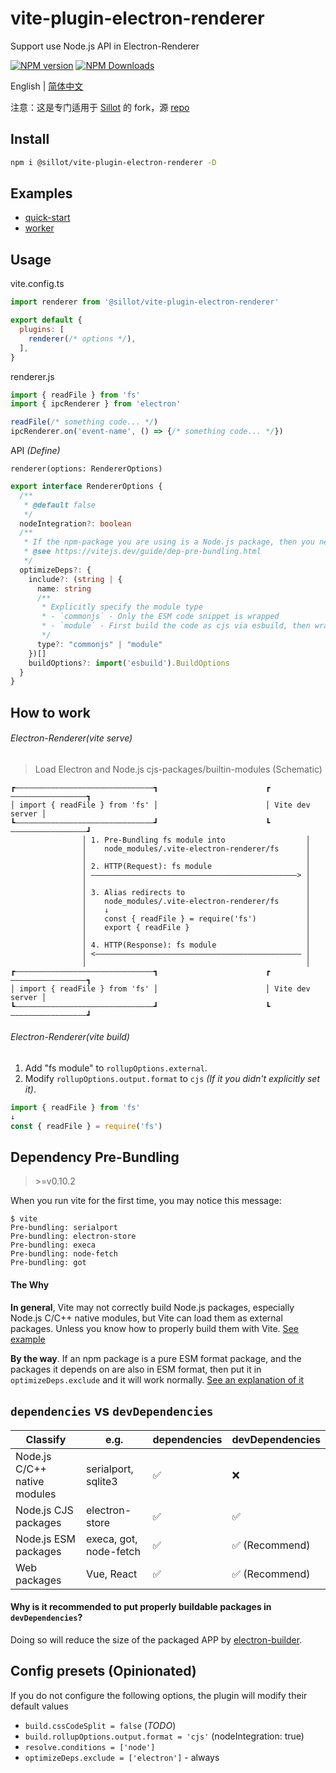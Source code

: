 # vite-plugin-electron-renderer

Support use Node.js API in Electron-Renderer

[![NPM version](https://img.shields.io/npm/v/@sillot/vite-plugin-electron-renderer.svg)](https://npmjs.org/package/@sillot/vite-plugin-electron-renderer)
[![NPM Downloads](https://img.shields.io/npm/dm/@sillot/vite-plugin-electron-renderer.svg)](https://npmjs.org/package/@sillot/vite-plugin-electron-renderer)

English | [简体中文](https://github.com/Hi-Windom/vite-plugin-electron-renderer/blob/main/README.zh-CN.md)

注意：这是专门适用于 [Sillot](https://github.com/Hi-Windom/Sillot) 的 fork，源 [repo](https://github.com/electron-vite/vite-plugin-electron-renderer)

## Install

```sh
npm i @sillot/vite-plugin-electron-renderer -D
```

## Examples

- [quick-start](https://github.com/Hi-Windom/vite-plugin-electron-renderer/tree/main/examples/quick-start)
- [worker](https://github.com/Hi-Windom/vite-plugin-electron-renderer/tree/main/examples/worker)

## Usage

vite.config.ts

```js
import renderer from '@sillot/vite-plugin-electron-renderer'

export default {
  plugins: [
    renderer(/* options */),
  ],
}
```

renderer.js

```ts
import { readFile } from 'fs'
import { ipcRenderer } from 'electron'

readFile(/* something code... */)
ipcRenderer.on('event-name', () => {/* something code... */})
```

API *(Define)*

`renderer(options: RendererOptions)`

```ts
export interface RendererOptions {
  /**
   * @default false
   */
  nodeIntegration?: boolean
  /**
   * If the npm-package you are using is a Node.js package, then you need to Pre-Bundling it.
   * @see https://vitejs.dev/guide/dep-pre-bundling.html
   */
  optimizeDeps?: {
    include?: (string | {
      name: string
      /**
       * Explicitly specify the module type
       * - `commonjs` - Only the ESM code snippet is wrapped
       * - `module` - First build the code as cjs via esbuild, then wrap the ESM code snippet
       */
      type?: "commonjs" | "module"
    })[]
    buildOptions?: import('esbuild').BuildOptions
  }
}
```

## How to work

###### Electron-Renderer(vite serve)

> Load Electron and Node.js cjs-packages/builtin-modules (Schematic)

```
┏———————————————————————————————┓                        ┏—————————————————┓
│ import { readFile } from 'fs' │                        │ Vite dev server │
┗———————————————————————————————┛                        ┗—————————————————┛
                │ 1. Pre-Bundling fs module into                  │
                │    node_modules/.vite-electron-renderer/fs      │
                │                                                 │
                │ 2. HTTP(Request): fs module                     │
                │ ——————————————————————————————————————————————> │
                │                                                 │
                │ 3. Alias redirects to                           │
                │    node_modules/.vite-electron-renderer/fs      │
                │    ↓                                            │
                │    const { readFile } = require('fs')           │
                │    export { readFile }                          │
                │                                                 │
                │ 4. HTTP(Response): fs module                    │
                │ <—————————————————————————————————————————————— │
                │                                                 │
┏———————————————————————————————┓                        ┏—————————————————┓
│ import { readFile } from 'fs' │                        │ Vite dev server │
┗———————————————————————————————┛                        ┗—————————————————┛
```

###### Electron-Renderer(vite build)

1. Add "fs module" to `rollupOptions.external`.
2. Modify `rollupOptions.output.format` to `cjs` *(If it you didn't explicitly set it)*.

```js
import { readFile } from 'fs'
↓
const { readFile } = require('fs')
```

## Dependency Pre-Bundling

> &gt;=v0.10.2

When you run vite for the first time, you may notice this message:

```log
$ vite
Pre-bundling: serialport
Pre-bundling: electron-store
Pre-bundling: execa
Pre-bundling: node-fetch
Pre-bundling: got
```

#### The Why

**In general**, Vite may not correctly build Node.js packages, especially Node.js C/C++ native modules, but Vite can load them as external packages.
Unless you know how to properly build them with Vite.
[See example](https://github.com/Hi-Windom/vite-plugin-electron-renderer/blob/v0.10.3/examples/quick-start/vite.config.ts#L14-L23)

**By the way**. If an npm package is a pure ESM format package, and the packages it depends on are also in ESM format, then put it in `optimizeDeps.exclude` and it will work normally.
[See an explanation of it](https://github.com/Hi-Windom/vite-plugin-electron-renderer/blob/v0.10.3/examples/quick-start/vite.config.ts#L33-L36)

## `dependencies` vs `devDependencies`

<table>
  <thead>
    <th>Classify</th>
    <th>e.g.</th>
    <th>dependencies</th>
    <th>devDependencies</th>
  </thead>
  <tbody>
    <tr>
      <td>Node.js C/C++ native modules</td>
      <td>serialport, sqlite3</td>
      <td>✅</td>
      <td>❌</td>
    </tr>
    <tr>
      <td>Node.js CJS packages</td>
      <td>electron-store</td>
      <td>✅</td>
      <td>✅</td>
    </tr>
    <tr>
      <td>Node.js ESM packages</td>
      <td>execa, got, node-fetch</td>
      <td>✅</td>
      <td>✅ (Recommend)</td>
    </tr>
    <tr>
      <td>Web packages</td>
      <td>Vue, React</td>
      <td>✅</td>
      <td>✅ (Recommend)</td>
    </tr>
  </tbody>
</table>

#### Why is it recommended to put properly buildable packages in `devDependencies`?

Doing so will reduce the size of the packaged APP by [electron-builder](https://github.com/electron-userland/electron-builder).

## Config presets (Opinionated)

If you do not configure the following options, the plugin will modify their default values

- `build.cssCodeSplit = false` (*TODO*)
- `build.rollupOptions.output.format = 'cjs'` (nodeIntegration: true)
- `resolve.conditions = ['node']`
- `optimizeDeps.exclude = ['electron']` - always
